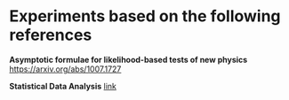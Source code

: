 # Experiments based on the following references

**Asymptotic formulae for likelihood-based tests of new physics** https://arxiv.org/abs/1007.1727

**Statistical Data Analysis** [link](https://www.amazon.com/Statistical-Analysis-Oxford-Science-Publications/dp/0198501552)
